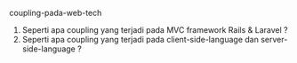 coupling-pada-web-tech
1. Seperti apa coupling yang terjadi pada MVC framework Rails & Laravel ?
2. Seperti apa coupling yang terjadi pada client-side-language dan server-side-language ?


